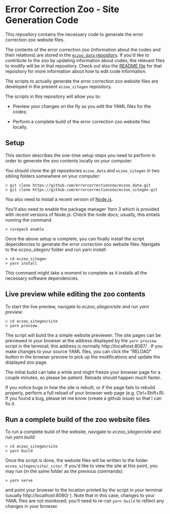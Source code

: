 # Error Correction Zoo - Site Generation Code

This repository contains the necessary code to generate the error correction zoo
website files.

The contents of the error correction zoo (information about the codes and their
relations) are stored in the [`eczoo_data`
repository](https://github.com/errorcorrectionzoo/eczoo_data).  If you'd like to
contribute to the zoo by updating information about codes, the relevant files to
modify will be in that repository.  Check out also the [README
file](https://github.com/errorcorrectionzoo/eczoo_data/blob/eczoodb/README.md)
for that repository for more information about how to edit code information.

The scripts to actually generate the error correction zoo website files are
developed in the present `eczoo_sitegen` repository.

The scripts in this repository will allow you to:

- Preview your changes on the fly as you edit the YAML files for the codes;

- Perform a complete build of the error correction zoo website files locally.

## Setup

This section describes the one-time setup steps you need to perform in order to
generate the zoo contents locally on your computer.

You should clone the git repositories `eczoo_data` and `eczoo_sitegen` in two
sibling folders somewhere on your computer:
```
> git clone https://github.com/errorcorrectionzoo/eczoo_data.git
> git clone https://github.com/errorcorrectionzoo/eczoo_sitegen.git
```

You also need to install a recent version of [Node.js](https://nodejs.org/).

You'll also need to enable the package manager *Yarn 3* which is provided with
recent versions of Node.js. Check the node docs; usually, this entails running the
command
```
> corepack enable
```

Once the above setup is complete, you can finally install the script
dependencies to generate the error correction zoo website files.  Navigate to
the *eczoo_sitegen/* folder and run *yarn install*:
```
> cd eczoo_sitegen
> yarn install
```

This command might take a moment to complete as it installs all the necessary
software dependencies.


## Live preview while editing the zoo contents

To start the live preview, navigate to *eczoo_sitegen/site* and run *yarn preview*:
```
> cd eczoo_sitegen/site
> yarn preview
```

The script will build the a simple website previewer.  The site pages can be
previewed in your browser at the address displayed by the `yarn preview` script
in the terminal; this address is normally http://localhost:8087/ .
If you make changes to your source YAML files, you can click the "RELOAD" button
in the browser preview to pick up the modifications and update the displayed zoo
page.

The initial build can take a while and might freeze your browser page for a
couple minutes, so please be patient.  Reloads should happen much faster.

If you notice bugs in how the site is rebuilt, or if the page fails to rebuild
properly, perform a full reload of your browser web page (e.g. Ctrl+Shift+R).
If you found a bug, please let me know (create a github issue) so that I can fix
it.


## Run a complete build of the zoo website files

To run a complete build of the website, navigate to *eczoo_sitegen/site* and run *yarn build*:
```
> cd eczoo_sitegen/site
> yarn build
```

Once the script is done, the website files will be written to the folder
`eczoo_sitegen/site/_site/`.  If you'd like to view the site at this point,
you may run (in the same folder as the previous commands):
```
> yarn serve
```
and point your browser to the location printed by the script in your terminal
(usually http://localhost:8080/ ). Note that in this case, changes to your YAML
files are not monitored; you'll need to re-run `yarn build` to reflect any
changes in your browser.


